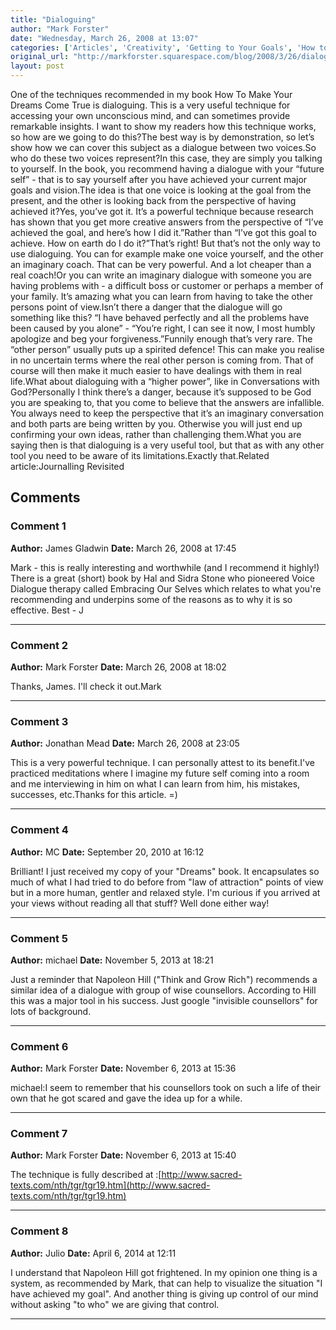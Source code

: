 ```yaml
---
title: "Dialoguing"
author: "Mark Forster"
date: "Wednesday, March 26, 2008 at 13:07"
categories: ['Articles', 'Creativity', 'Getting to Your Goals', 'How to Make Your Dreams Come True', 'Productivity']
original_url: "http://markforster.squarespace.com/blog/2008/3/26/dialoguing.html"
layout: post
---
```


One of the techniques recommended in my book How To Make Your Dreams Come True is dialoguing. This is a very useful technique for accessing your own unconscious mind, and can sometimes provide remarkable insights. I want to show my readers how this technique works, so how are we going to do this?The best way is by demonstration, so let’s show how we can cover this subject as a dialogue between two voices.So who do these two voices represent?In this case, they are simply you talking to yourself. In the book, you recommend having a dialogue with your “future self” - that is to say yourself after you have achieved your current major goals and vision.The idea is that one voice is looking at the goal from the present, and the other is looking back from the perspective of having achieved it?Yes, you’ve got it. It’s a powerful technique because research has shown that you get more creative answers from the perspective of “I’ve achieved the goal, and here’s how I did it.”Rather than “I’ve got this goal to achieve. How on earth do I do it?”That’s right! But that’s not the only way to use dialoguing. You can for example make one voice yourself, and the other an imaginary coach. That can be very powerful. And a lot cheaper than a real coach!Or you can write an imaginary dialogue with someone you are having problems with - a difficult boss or customer or perhaps a member of your family. It’s amazing what you can learn from having to take the other persons point of view.Isn’t there a danger that the dialogue will go something like this? “I have behaved perfectly and all the problems have been caused by you alone” - “You’re right, I can see it now, I most humbly apologize and beg your forgiveness.”Funnily enough that’s very rare. The “other person” usually puts up a spirited defence! This can make you realise in no uncertain terms where the real other person is coming from. That of course will then make it much easier to have dealings with them in real life.What about dialoguing with a “higher power”, like in Conversations with God?Personally I think there’s a danger, because it’s supposed to be God you are speaking to, that you come to believe that the answers are infallible. You always need to keep the perspective that it’s an imaginary conversation and both parts are being written by you. Otherwise you will just end up confirming your own ideas, rather than challenging them.What you are saying then is that dialoguing is a very useful tool, but that as with any other tool you need to be aware of its limitations.Exactly that.Related article:Journalling Revisited

## Comments

### Comment 1
**Author:** James Gladwin
**Date:** March 26, 2008 at 17:45

Mark - this is really interesting and worthwhile (and I recommend it highly!) There is a great (short) book by Hal and Sidra Stone who pioneered Voice Dialogue therapy called Embracing Our Selves which relates to what you're recommending and underpins some of the reasons as to why it is so effective. Best - J

---

### Comment 2
**Author:** Mark Forster
**Date:** March 26, 2008 at 18:02

Thanks, James. I'll check it out.Mark

---

### Comment 3
**Author:** Jonathan Mead
**Date:** March 26, 2008 at 23:05

This is a very powerful technique. I can personally attest to its benefit.I've practiced meditations where I imagine my future self coming into a room and me interviewing in him on what I can learn from him, his mistakes, successes, etc.Thanks for this article. =)

---

### Comment 4
**Author:** MC
**Date:** September 20, 2010 at 16:12

Brilliant! I just received my copy of your "Dreams" book. It encapsulates so much of what I had tried to do before from "law of attraction" points of view but in a more human, gentler and relaxed style. I'm curious if you arrived at your views without reading all that stuff? Well done either way!

---

### Comment 5
**Author:** michael
**Date:** November 5, 2013 at 18:21

Just a reminder that Napoleon Hill ("Think and Grow Rich") recommends a similar idea of a dialogue with group of wise counsellors. According to Hill this was a major tool in his success. Just google "invisible counsellors" for lots of background.

---

### Comment 6
**Author:** Mark Forster
**Date:** November 6, 2013 at 15:36

michael:I seem to remember that his counsellors took on such a life of their own that he got scared and gave the idea up for a while.

---

### Comment 7
**Author:** Mark Forster
**Date:** November 6, 2013 at 15:40

The technique is fully described at :[http://www.sacred-texts.com/nth/tgr/tgr19.htm](http://www.sacred-texts.com/nth/tgr/tgr19.htm)

---

### Comment 8
**Author:** Julio
**Date:** April 6, 2014 at 12:11

I understand that Napoleon Hill got frightened. In my opinion one thing is a system, as recommended by Mark, that can help to visualize the situation "I have achieved my goal". And another thing is giving up control of our mind without asking "to who" we are giving that control.

---
